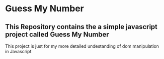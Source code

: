 # Guess My Number
## This Repository contains the a simple javascript project called Guess My Number 
This project is just for my more detailed undestanding of dom manipulation in Javascript
